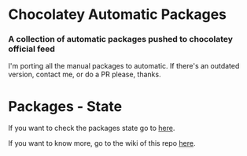 Chocolatey Automatic Packages
=============================================  
### A collection of automatic packages pushed to chocolatey official feed

I'm porting all the manual packages to automatic. If there's an outdated version, contact me, or do a PR please, thanks. 

Packages - State
=====================
If you want to check the packages state go to [here](https://docs.google.com/spreadsheet/ccc?key=0AvH3YF-FkmY2dGVZdVdDaDdIbHZkRkFPSEdIME53Vnc&usp=sharing).

If you want to know more, go to the wiki of this repo [here](https://github.com/tonigellida/chocolateyautomaticpackages/wiki).